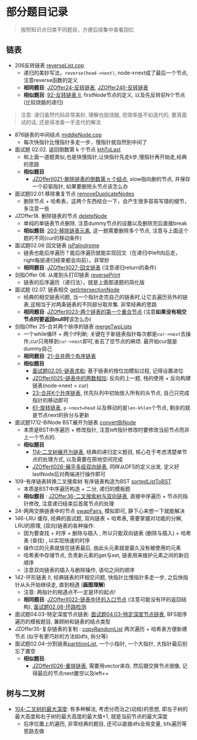 # 部分题目记录
> 按照知识点归类不同题目，方便后续集中查看回忆

## 链表
- 206反转链表 [reverseList.cpp](./reverseList.cpp)
  - 递归的美妙写法，`reverse(head->next)`, node->next成了最后一个节点, 注意reverse函数的定义
  - **相同题目**: [JZOffer24-反转链表](./reverseList2.cpp), [JZOffer24II-反转链表](./reverseList3.cpp)
  - **相似题目**: [92-反转链表 II](./reverseBetween2.cpp), firstNode节点的定义, 以及先反转前N个节点(比较烧脑的递归)

> 注意: 递归虽然代码非常美妙, 理解也挺烧脑, 但效率是不如迭代的, 要真面试的话, 还是得准备一手迭代的解法


- 876链表的中间结点 [middleNode.cpp](./middleNode.cpp)
  - 每次快指针比慢指针多走一步，慢指针就自然到中间了
- 面试题 02.02. 返回倒数第 k 个节点 [kthToLast](./kthToLast.cpp)
  - 和上面一道题类似,也是快慢指针,让快指针先走k步,慢指针再开始走,经典的思路
  - **相似题目**
    - [JZOfferII021-删除链表的倒数第 n 个结点](./removeNthFromEnd2.cpp), slow指向删的节点, 并保存一个前驱指针, 如果要删除头节点该怎么办
- 面试题02.01.移除重复节点 [removeDuplicateNodes](./removeDuplicateNodes.cpp)
  - 删除节点 + 哈希表，这两个东西结合一下，会产生很多容易写错的细节，多注意一些
- JZOffer18. 删除链表的节点 [deleteNode](./deleteNode3.cpp)
  - 单纯的单链表节点删除, 注意dummy节点的设置以及删除完后直接break
  - **相似题目**: [203-移除链表元素](./removeElements2.cpp), 这一题需要删除多个节点, 注意与上面这个题的不同(cur的移动条件)
- 面试题02.06 回文链表 [isPalindrome](./isPalindromeList.cpp)
  - 链表也能后序遍历？能后序遍历就能实现回文（在递归中left向后走，right每层递归结束都会向前）。非常妙
  - **相同题目**: [JZOfferII027-回文链表](./isPalindromeList2.cpp) (注意递归return的条件)
- 剑指Offer 06. 从尾到头打印链表 [reversePrint](./reversePrint.cpp)
  - 链表的后序遍历（递归法），就是上面那道题的简化版
- 面试题 02.07. 链表相交 [getIntersectionNode](./getIntersectionNode3.cpp)
  - 经典的相交链表问题, 当一个指针走完自己的链表时,让它去遍历另外的链表,这相当于对两条链表的不同部分取并集. 非常经典的思路
  - **相同题目**: [JZOfferII023-两个链表的第一个重合节点](./getIntersectionNode4.cpp) (注意**如果没有相交节点时要返回null时**该怎么办)
- 剑指Offer 25-合并两个排序的链表 [mergeTwoLists](./mergeTwoLists.cpp)
  - 一个while循环 + 两个if判断; 关键在于新链表指针每次都是`cur->next`去操作,cur只用移到`cur->next`即可,省去了空节点的麻烦. 最开始cur就是dummy自己
  - **相同题目**: [21-合并两个有序链表](./mergeTwoLists2.cpp)
  - **相似题目** 
    - [面试题02.05-链表求和](./addTwoNumbers.cpp): 基于链表的按位加模拟过程, 记得设置进位
    - [JZOfferII025-链表中的两数相加](./addTwoNumbers2.cpp): 反向的上一题, 栈的使用 + 反向构建链表(node->next = cur)
    - [23-合并K个升序链表](./mergeKLists.cpp), 优先队列中初始放入所有的头节点, 自己只完成指针的移动即可
    - [61-旋转链表](./rotateRight2.cpp), `p->next=head` 以及移动的是`len-k%len`个节点, 剩余的就是节点next的拆分与更新
- 面试题17.12-BiNode BST展开为链表 [convertBiNode](./convertBiNode.cpp)
  - 本质是BST中序遍历 + 修改指针, 注意left指针修改时要修改当前节点而非上一个节点的.
  - **相似题目**
    - [114-二叉树展开为链表](./flatten2.cpp), 经典的递归定义题目, 核心在于考虑清楚单节点的处理方式, 以及需要在原地空间完成
    - [JZOfferII028-展平多级双向链表](./flattenMultiLevelNode.cpp), 同样从DFS的定义出发, 定义好lastNode后对两端进行操作即可
- 109-有序链表转换二叉搜索树 有序链表构造为BST [sortedListToBST](./sortedListToBST.cpp)
  - 本质是BST中序遍历构造 + 二分, 递归的模板题
  - **相似题目** : [JZOffer36-二叉搜索树与双向链表](./treeToDoublyList.cpp), 直接中序遍历 + 节点的指针修改, 注意递归结束后首尾节点的处理
- 24-两两交换链表中的节点 [swapPairs](./swapPairs2.cpp), 模拟即可, 静下心来想一下就能解决
- 146-LRU 缓存, 经典的面试题, 双向链表 + 哈希表, 需要掌握对功能的分解, LRU的原理, (双向)链表的各种操作.
  - 因为要查找 + 时序 + 删除与插入 , 所以只能双向链表 (删除与插入) + 哈希表 (查找) , 以实现快速的时序
  - 操作过的元素就放在链表最后, 由此头元素就是最久没有被使用的元素
  - 哈希表中存储节点, 负责新元素的get与set, 链表用来维护元素之间的新旧顺序
  - 注意双向链表的插入与删除操作, 语句之间的顺序
- 142-环形链表 II, 经典链表的环相交问题, 快指针比慢指针多走一步, 之后快指针从头开始继续走, 直到相遇 (**画图理解**)
  - 注意: 两指针的相遇点不一定是环的起点!
  - **相同题目**: [JZOfferII022-链表中环的入口节点](./detectCycle3.cpp) (注意可能没有环的返回结构), [面试题02.08-环路检测](./detectCycle4.cpp)
- 面试题04.03-特定深度节点链表: [面试题04.03-特定深度节点链表](./listOfDepth.cpp), BFS层序遍历的模板题目, 兼顾树和链表的结点类型
- JZOffer35-复杂链表的复制 : [copyRandomList](./copyRandomList2.cpp) 两次遍历 + 哈希表方便新建节点 (似乎有更巧妙的方法如dfs, 拆分等)
- 面试题02.04-分割链表[partitionList](./partitionList.cpp), 一个小指针, 一个大指针, 大指针最后别忘了置空
  - **相似题目**: 
    - [JZOfferII026-重排链表](./reorderList2.cpp), 需要用vector来存, 然后跟交换节点很像, 记得最后的节点next置空以及left++


## 树与二叉树

- [104-二叉树的最大深度](./treemaxDepth.cpp): 有多种解法, 考虑分而治之(动规)的思想, 即左子树的最大高度和右子树的最大高度的最大值+1, 就是当前节点的最大深度
  - 后序位置上的遍历, 非常经典的题目, 还可以直接dfs全局变量, bfs遍历等思路去做